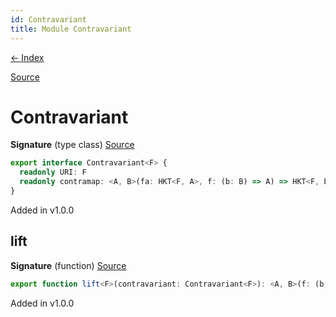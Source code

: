 ```yaml
---
id: Contravariant
title: Module Contravariant
---
```


[← Index](.)

[Source](https://github.com/gcanti/fp-ts/blob/master/src/Contravariant.ts)

# Contravariant

**Signature** (type class) [Source](https://github.com/gcanti/fp-ts/blob/master/src/Contravariant.ts#L7-L10)

```ts
export interface Contravariant<F> {
  readonly URI: F
  readonly contramap: <A, B>(fa: HKT<F, A>, f: (b: B) => A) => HKT<F, B>
}
```

Added in v1.0.0

## lift

**Signature** (function) [Source](https://github.com/gcanti/fp-ts/blob/master/src/Contravariant.ts#L59-L61)

```ts
export function lift<F>(contravariant: Contravariant<F>): <A, B>(f: (b: B) => A) => (fa: HKT<F, A>) => HKT<F, B>  { ... }
```

Added in v1.0.0
